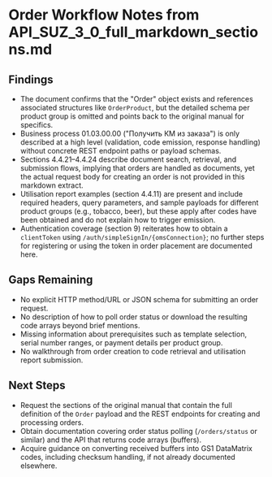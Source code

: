 # Order Workflow Notes from API_SUZ_3_0_full_markdown_sections.md

## Findings
- The document confirms that the "Order" object exists and references associated structures like `OrderProduct`, but the detailed schema per product group is omitted and points back to the original manual for specifics.
- Business process 01.03.00.00 ("Получить КМ из заказа") is only described at a high level (validation, code emission, response handling) without concrete REST endpoint paths or payload schemas.
- Sections 4.4.21–4.4.24 describe document search, retrieval, and submission flows, implying that orders are handled as documents, yet the actual request body for creating an order is not provided in this markdown extract.
- Utilisation report examples (section 4.4.11) are present and include required headers, query parameters, and sample payloads for different product groups (e.g., tobacco, beer), but these apply after codes have been obtained and do not explain how to trigger emission.
- Authentication coverage (section 9) reiterates how to obtain a `clientToken` using `/auth/simpleSignIn/{omsConnection}`; no further steps for registering or using the token in order placement are documented here.

## Gaps Remaining
- No explicit HTTP method/URL or JSON schema for submitting an order request.
- No description of how to poll order status or download the resulting code arrays beyond brief mentions.
- Missing information about prerequisites such as template selection, serial number ranges, or payment details per product group.
- No walkthrough from order creation to code retrieval and utilisation report submission.

## Next Steps
- Request the sections of the original manual that contain the full definition of the `Order` payload and the REST endpoints for creating and processing orders.
- Obtain documentation covering order status polling (`/orders/status` or similar) and the API that returns code arrays (buffers).
- Acquire guidance on converting received buffers into GS1 DataMatrix codes, including checksum handling, if not already documented elsewhere.
